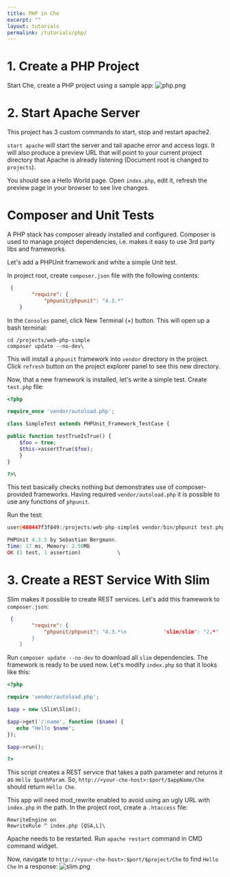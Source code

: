 ```yaml
---
title: PHP in Che
excerpt: ""
layout: tutorials
permalink: /tutorials/php/
---
```

# 1. Create a PHP Project  
Start Che, create a PHP project using a sample app:
![php.png](../../docs/imgs/php.png)

# 2. Start Apache Server  
This project has 3 custom commands to start, stop and restart apache2.

`start apache` will start the server and tail apache error and access logs. It will also produce a preview URL that will point to your current project directory that Apache is already listening (Document root is changed to `projects`).

You should see a Hello World page. Open `index.php`, edit it, refresh the preview page in your browser to see live changes.
# Composer and Unit Tests  
A PHP stack has composer already installed and configured. Composer is used to manage project dependencies, i.e. makes it easy to use 3rd party libs and frameworks.

Let's add a PHPUnit framework and white a simple Unit test.

In project root, create `composer.json` file with the following contents:
```json  
 {
        "require": {
            "phpunit/phpunit": "4.3.*"
    }
```
In the `Consoles` panel, click New Terminal (+) button. This will open up a bash terminal:
```shell  
cd /projects/web-php-simple
composer update --no-dev\
```
This will install a `phpunit` framework into `vendor` directory in the project. Click `refresh` button on the project explorer panel to see this new directory.

Now, that a new framework is installed, let's write a simple test. Create `test.php` file:
```php  
<?php

require_once 'vendor/autoload.php';

class SimpleTest extends PHPUnit_Framework_TestCase {

public function testTrueIsTrue() {
    $foo = true;
    $this->assertTrue($foo);
    }
}

?>\
```
This test basically checks nothing but demonstrates use of composer-provided frameworks. Having required `vendor/autoload.php` it is possible to use any functions of `phpunit`.

Run the test:
```php  
user@460447f3f849:/projects/web-php-simple$ vendor/bin/phpunit test.php

PHPUnit 4.3.5 by Sebastian Bergmann.
Time: 17 ms, Memory: 2.50Mb                                                      
OK (1 test, 1 assertion)            \
```

# 3. Create a REST Service With Slim  
Slim makes it possible to create REST services. Let's add this framework to `composer.json`:
```json  
 {
        "require": {
            "phpunit/phpunit": "4.3.*\n            "slim/slim": "2.*"
        }
    }
```
Run `composer update --no-dev` to download all `slim` dependencies. The framework is ready to be used now. Let's modify `index.php` so that it looks like this:
```php  
<?php

require 'vendor/autoload.php';

$app = new \Slim\Slim();

$app->get('/:name', function ($name) {
   echo "Hello $name";
});

$app->run();

?>
```
This script creates a REST service that takes a path parameter and returns it as `Hello $pathParam`. So, `http://<your-che-host>:$port/$appName/Che` should return `Hello Che`.

This app will need mod_rewrite enabled to avoid using an ugly URL with `index.php` in the path. In the project root, create a `.htaccess` file:
```text  
RewriteEngine on             
RewriteRule ^ index.php [QSA,L]\
```
Apache needs to be restarted. Run `apache restart` command in CMD command widget.

Now, navigate to `http://<your-che-host>:$port/$project/Che` to find `Hello Che` in a response:
![slim.png](../../docs/imgs/slim.png)
